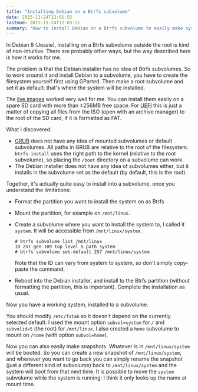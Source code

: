 ```yaml
---
title: "Installing Debian on a Btrfs subvolume"
date: 2015-11-24T12:01:55
lastmod: 2015-11-24T12:03:51
summary: "How to install Debian on a Btrfs subvolume to easily make system snapshots."
---
```

In Debian 8 (Jessie), installing on a Btrfs subvolume outside the root is kind of non-intuitive. There are probably other ways, but the way described here is how it works for me.

The problem is that the Debian installer has no idea of Btrfs subvolumes. So to work around it and install Debian to a subvolume, you have to create the filesystem yourself first using GParted. Then make a root subvolume and set it as default: that's where the system will be installed.

The [live images](http://gparted.org/livecd.php) worked very well for me. You can install them easily on a spare SD card with more than ±256MB free space. For [UEFI](https://en.wikipedia.org/wiki/Unified_Extensible_Firmware_Interface) this is just a matter of copying all files from the ISO (open with an archive manager) to the root of the SD card, if it is formatted as FAT.

What I discovered:

  * [GRUB](https://en.wikipedia.org/wiki/GNU_GRUB) does not have any idea of mounted subvolumes or default subvolumes. All paths in GRUB are relative to the root of the filesystem. `btrfs-install` uses the right path to the kernel (relative to the root subvolume), so placing the `/boot` directory on a subvolume can work.
  * The Debian installer does not have any idea of subvolumes either, but it installs in the subvolume set as the default (by default, this is the root).

Together, it's actually quite easy to install into a subvolume, once you understand the limitations:

  * Format the partition you want to install the system on as Btrfs
  * Mount the partition, for example on `/mnt/linux`.
  * Create a subvolume where you want to install the system to, I called it `system`. It will be accessible from `/mnt/linux/system`.
    
        # btrfs subvolume list /mnt/linux
        ID 257 gen 109 top level 5 path system
        # btrfs subvolume set-default 257 /mnt/linux/system
    
    Note that the ID can vary from system to system, so don't simply copy-paste the command.

  * Reboot into the Debian installer, and install to the Btrfs partition (without formatting the partition, this is important). Complete the installation as usual.

Now you have a working system, installed to a subvolume.

You should modify `/etc/fstab` so it doesn't depend on the currently selected default. I used the mount option `subvol=system` for `/` and `subvolid=5` (the root) for `/mnt/linux`. I also created a `home` subvolume to mount on `/home` (with option `subvol=home`).

Now you can also easily make snapshots. Whatever is in `/mnt/linux/system` will be booted. So you can create a new snapshot of `/mnt/linux/system`, and whenever you want to go back you can simply rename the snapshot (just a different kind of subvolume) back to `/mnt/linux/system` and the system will boot from that next time. It is possible to move the `system` subvolume while the system is running: I think it only looks up the name at mount time.
